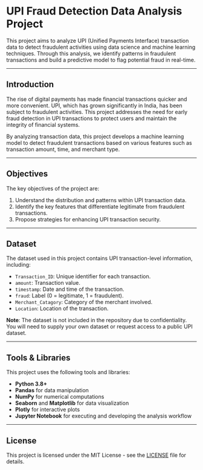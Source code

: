 # UPI Fraud Detection Data Analysis Project

This project aims to analyze UPI (Unified Payments Interface) transaction data to detect fraudulent activities using data science and machine learning techniques. Through this analysis, we identify patterns in fraudulent transactions and build a predictive model to flag potential fraud in real-time.

---

## Introduction

The rise of digital payments has made financial transactions quicker and more convenient. UPI, which has grown significantly in India, has been subject to fraudulent activities. This project addresses the need for early fraud detection in UPI transactions to protect users and maintain the integrity of financial systems.

By analyzing transaction data, this project develops a machine learning model to detect fraudulent transactions based on various features such as transaction amount, time, and merchant type.

---

## Objectives

The key objectives of the project are:
1. Understand the distribution and patterns within UPI transaction data.
2. Identify the key features that differentiate legitimate from fraudulent transactions.
3. Propose strategies for enhancing UPI transaction security.
---

## Dataset

The dataset used in this project contains UPI transaction-level information, including:
- `Transaction_ID`: Unique identifier for each transaction.
- `amount`: Transaction value.
- `timestamp`: Date and time of the transaction.
- `fraud`: Label (0 = legitimate, 1 = fraudulent).
- `Merchant_Catagory`: Category of the merchant involved.
- `Location`: Location of the transaction.

**Note**: The dataset is not included in the repository due to confidentiality. You will need to supply your own dataset or request access to a public UPI dataset.

---

## Tools & Libraries

This project uses the following tools and libraries:
- **Python 3.8+**
- **Pandas** for data manipulation
- **NumPy** for numerical computations
- **Seaborn** and **Matplotlib** for data visualization
- **Plotly** for interactive plots
- **Jupyter Notebook** for executing and developing the analysis workflow

---

## License

This project is licensed under the MIT License - see the [LICENSE](LICENSE) file for details.
